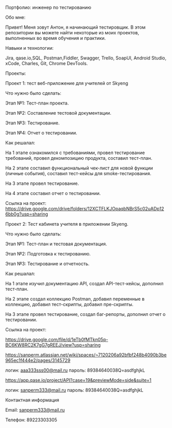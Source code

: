 Портфолио: инженер по тестированию

Обо мне:

Привет! Меня зовут Антон, я начинающий тестировщик.
В этом репозитории вы можете найти некоторые из моих проектов, выполненных во время обучения и практики.

Навыки и технологии:

Jira, qase.io,SQL, Postman,Fiddler, Swagger, Trello,
SoapUI, Android Studio, xCode, Charles, Git, Chrome DevTools.

Проекты:

Проект 1:  тест веб-приложение для учителей от Skyeng

Что нужно было сделать:

Этап №1: Тест-план проекта.

Этап №2: Составление тестовой документации.

Этап №3: Тестирование.

Этап №4: Отчет о тестировании.

Как решалал: 

На 1 этапе ознакомился с требованиями, провел тестирование требований, провел декомпозицию продукта, составил тест-план.

На 2 этапе составил функциональный чек-лист для новой функции (личные события), составил тест-кейсы для smoke-тестирования.

На 3 этапе провел тестирование.

На 4 этапе составил отчет о тестировании.

Ссылка на проект: https://drive.google.com/drive/folders/12XCTFLKJOpaqbNBrS5c02uADp126bb0g?usp=sharing

Проект 2: Тест кабинета учителя в приложении Skyeng.

Что нужно было сделать:

Этап №1: Тест-план и тестовая документация.

Этап №2: Подготовка к тестированию.

Этап №3: Тестирование и отчетность.

Как решалал: 

На 1 этапе изучил документацию API, создал API-тест-кейсы, дополнил тест-план.

На 2 этапе создал коллекцию Postman, добавил переменные в коллекцию, добавил тест-скрипты, добавил пре-скрипты.

На 3 этапе провел тестирование, создал баг-репорты, дополнил отчет о тестировании.

Ссылка на проект:

https://drive.google.com/file/d/1eTb0fMTkn05p-BC6KW8RC2K7gG7gREEJ/view?usp=sharing

https://sanperm.atlassian.net/wiki/spaces/~7120206a92bfbf248b4090b3be965ec1f444e2/pages/3145729

логин: aaa333sss00@mail.ru
пароль: 89384640038Q=asdfghjkL

https://app.qase.io/project/API?case=19&previewMode=side&suite=1

логин: sanperm333@mail.ru
пароль: 89384640038Q=asdfghjkL


Контактная информация

Email: sanperm333@mail.ru

Телефон: 89223303305


